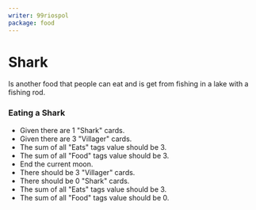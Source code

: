 ```yaml
---
writer: 99riospol
package: food
---
```


# Shark

Is another food that people can eat and is get
from fishing in a lake with a fishing rod.

### Eating a Shark

 * Given there are 1 "Shark" cards.
 * Given there are 3 "Villager" cards.
 * The sum of all "Eats" tags value should be 3.
 * The sum of all "Food" tags value should be 3.
 * End the current moon.
 * There should be 3 "Villager" cards.
 * There should be 0 "Shark" cards.
 * The sum of all "Eats" tags value should be 3.
 * The sum of all "Food" tags value should be 0.
